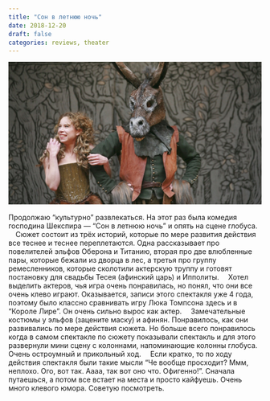 ```yaml
---
title: "Сон в летнюю ночь"
date: 2018-12-20
draft: false
categories: reviews, theater
---
```


<img src="/images/reviews/a-midsummer-night-dream.jpg"/>

Продолжаю “культурно” развлекаться. На этот раз была комедия господина Шекспира — “Сон в летнюю ночь” и опять на сцене глобуса.
⠀
Сюжет состоит из трёх историй, которые по мере развития действия все теснее и теснее переплетаются. Одна рассказывает про повелителей эльфов Оберона и Титанию, вторая про две влюбленные пары, которые бежали из дворца в лес, а третья про группу ремесленников, которые сколотили актерскую труппу и готовят постановку для свадьбы Тесея (афинский царь) и Ипполиты.
⠀
Хотел выделить актеров, чья игра очень понравилась, но понял, что они все очень клево играют. Оказывается, записи этого спектакля уже 4 года, поэтому было классно сравнивать игру Люка Томпсона здесь и в “Короле Лире”. Он очень сильно вырос как актер.
⠀
Замечательные костюмы у эльфов (зацените маску) и афинян. Понравилось, как они развивались по мере действия сюжета. Но больше всего понравилось когда в самом спектакле по сюжету показывали спектакль и для этого развернули мини сцену с колоннами, напоминающие колонны глобуса. Очень остроумный и прикольный ход.
⠀
Если кратко, то по ходу действия спектакля были такие мысли “Че вообще просходит? Ммм, неплохо. Ого, вот так. Аааа, так вот оно что. Офигенно!”. Сначала путаешься, а потом все встает на места и просто кайфуешь. Очень много клевого юмора. Советую посмотреть.
